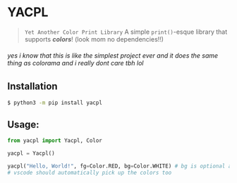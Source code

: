 # YACPL

> `Yet Another Color Print Library` A simple `print()`-esque library that supports ***colors***! (look mom no dependencies!!)

###### yes i know that this is like the simplest project ever and it does the same thing as colorama and i really dont care tbh lol

## Installation

```bash
$ python3 -m pip install yacpl
```

## Usage:

```python
from yacpl import Yacpl, Color

yacpl = Yacpl()

yacpl("Hello, World!", fg=Color.RED, bg=Color.WHITE) # bg is optional as it defaults to `Color.BLACK`
# vscode should automatically pick up the colors too
```
